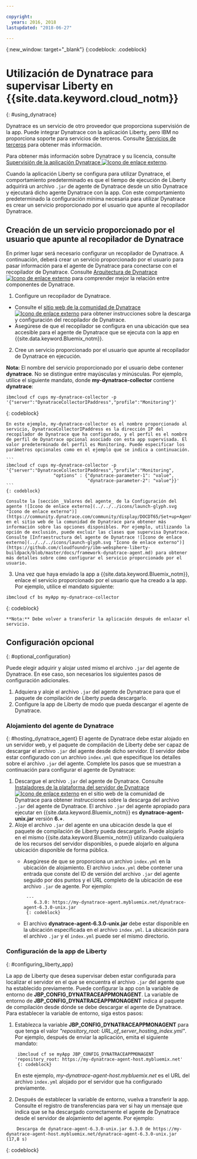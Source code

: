 ```yaml
---

copyright:
  years: 2016, 2018
lastupdated: "2018-06-27"

---
```


{:new_window: target="_blank"}
{:codeblock: .codeblock}

# Utilización de Dynatrace para supervisar Liberty en {{site.data.keyword.cloud_notm}}
{: #using_dynatrace}

Dynatrace es un servicio de otro proveedor que proporciona supervisión de la app. Puede integrar Dynatrace con la aplicación Liberty, pero IBM no proporciona soporte para servicios de terceros. Consulte [Servicios de terceros](../../common/buildpackSupport.html#third-party) para obtener más información.

Para obtener más información sobre Dynatrace y su licencia, consulte [Supervisión de la aplicación Dynatrace ![Icono de enlace externo](../../../icons/launch-glyph.svg "Icono de enlace externo")](http://www.dynatrace.com/en/products/application-monitoring.html).

Cuando la aplicación Liberty se configura para utilizar Dynatrace, el comportamiento predeterminado es que el tiempo de ejecución de Liberty adquirirá un archivo `.jar` de agente de Dynatrace desde un sitio Dynatrace y ejecutará dicho agente Dynatrace con la app.  Con este comportamiento predeterminado la configuración mínima necesaria para utilizar Dynatrace es crear un servicio proporcionado por el usuario que apunte al recopilador
Dynatrace.

## Creación de un servicio proporcionado por el usuario que apunte al recopilador de Dynatrace

En primer lugar será necesario configurar un recopilador de Dynatrace.  A continuación, deberá crear un servicio proporcionado por el usuario para pasar información para el agente
de Dynatrace para conectarse con el recopilador de Dynatrace. Consulte [Arquitectura de Dynatrace ![Icono de enlace externo](../../../icons/launch-glyph.svg "Icono de enlace externo")](https://community.dynatrace.com/community/display/DOCDT65/Architecture) para comprender mejor la relación entre componentes de Dynatrace.

1. Configure un recopilador de Dynatrace.
  * Consulte el [sitio web de la comunidad de Dynatrace ![Icono de enlace externo](../../../icons/launch-glyph.svg "Icono de enlace externo")](https://community.dynatrace.com/community/display/EVAL/Step+3+-+Connect+Agent+to+Dynatrace) para obtener instrucciones sobre la descarga y configuración del recopilador de Dynatrace.
  * Asegúrese de que el recopilador se configura en una ubicación que sea accesible para el agente de Dynatrace que se ejecuta con la app en {{site.data.keyword.Bluemix_notm}}.
2. Cree un servicio proporcionado por el usuario que apunte al recopilador de Dynatrace en ejecución.

  **Nota:** El nombre del servicio proporcionado por el usuario debe contener **dynatrace**. No se distingue entre mayúsculas y minúsculas. Por ejemplo, utilice el siguiente mandato, donde **my-dynatrace-collector** contiene **dynatrace**:
  ```
  ibmcloud cf cups my-dynatrace-collector -p '{"server":"DynatraceCollectorIPaddress","profile":"Monitoring"}'
  ```
  {: codeblock}

    En este ejemplo, my-dynatrace-collector es el nombre proporcionado al servicio, DynatraceCollectorIPaddress es la dirección IP del recopilador de Dynatrace que ha configurado, y el perfil es el nombre de perfil de Dynatrace opcional asociado con esta app supervisada. El valor predeterminado del perfil es Monitoring. Puede especificar los parámetros opcionales como en el ejemplo que se indica a continuación.

    ```
    ibmcloud cf cups my-dynatrace-collector -p '{"server":"DynatraceCollectorIPaddress","profile":"Monitoring",
                      "options" : {"dynatrace-parameter-1": "value",
                                   "dynatrace-parameter-2": "value"}}'
    ```
    {: codeblock}

    Consulte la [sección _Valores del agente_ de la Configuración del agente ![Icono de enlace externo](../../../icons/launch-glyph.svg "Icono de enlace externo")](https://community.dynatrace.com/community/display/DOCDT65/Set+up+Agents) en el sitio web de la comunidad de Dynatrace para obtener más información sobre las opciones disponibles. Por ejemplo, utilizando la opción de exclusión, puede excluir las clases que supervisa Dynatrace. Consulte [Infraestructura del agente de Dynatrace ![Icono de enlace externo](../../../icons/launch-glyph.svg "Icono de enlace externo")](https://github.com/cloudfoundry/ibm-websphere-liberty-buildpack/blob/master/docs/framework-dynatrace-agent.md) para obtener más detalles sobre cómo configurar el servicio proporcionado por el usuario.

3. Una vez que haya enviado la app a {{site.data.keyword.Bluemix_notm}}, enlace el servicio proporcionado por el usuario que ha creado a la app. Por ejemplo, utilice el mandato siguiente:
  ```
  ibmcloud cf bs myApp my-dynatrace-collector
  ```
  {: codeblock}

    **Nota:** Debe volver a transferir la aplicación después de enlazar el servicio.

## Configuración opcional
{: #optional_configuration}

Puede elegir adquirir y alojar usted mismo el archivo `.jar` del agente de Dynatrace.  En ese caso, son necesarios los siguientes pasos de configuración adicionales.
1. Adquiera y aloje el archivo `.jar` del agente de Dynatrace para que el paquete de compilación de Liberty pueda descargarlo.
2. Configure la app de Liberty de modo que pueda descargar el agente de Dynatrace.

### Alojamiento del agente de Dynatrace
{: #hosting_dynatrace_agent}
El agente de Dynatrace debe estar alojado en un servidor web, y el paquete de compilación de Liberty debe ser capaz de descargar el archivo `.jar` del agente desde dicho servidor. El servidor debe estar configurado con un archivo `index.yml` que especifique los detalles sobre el archivo `.jar` del agente. Complete los pasos que se muestran a continuación para configurar el agente de Dynatrace:
  1. Descargue el archivo `.jar` del agente de Dynatrace. Consulte [Instaladores de la plataforma del servidor de Dynatrace ![Icono de enlace externo](../../../icons/launch-glyph.svg "Icono de enlace externo")](https://community.dynatrace.com/community/display/EVAL/Step+1+-+Download+and+install+Dynatrace) en el sitio web de la comunidad de Dynatrace para obtener instrucciones sobre la descarga del archivo `.jar` del agente de Dynatrace. El archivo `.jar` del agente apropiado para ejecutar en {{site.data.keyword.Bluemix_notm}} es **dynatrace-agent-unix.jar** versión **6.+**.
  2. Aloje el archivo `.jar` del agente en una ubicación desde la que el paquete de compilación de Liberty pueda descargarlo. Puede alojarlo en el mismo {{site.data.keyword.Bluemix_notm}} utilizando cualquiera de los recursos del servidor disponibles, o puede alojarlo en alguna ubicación disponible de forma pública.
     * Asegúrese de que se proporciona un archivo `index.yml` en la ubicación de alojamiento. El archivo `index.yml` debe contener una entrada que conste del ID de versión del archivo `.jar` del agente seguido por dos puntos y el URL completo de la ubicación de ese archivo `.jar` de agente. Por ejemplo:

            ---
               6.3.0: https://my-dynatrace-agent.mybluemix.net/dynatrace-agent-6.3.0-unix.jar
            {: codeblock}

     * El archivo **dynatrace-agent-6.3.0-unix.jar** debe estar disponible en la ubicación especificada en el archivo `index.yml`. La ubicación para el archivo `.jar` y el `index.yml` puede ser el mismo directorio.

### Configuración de la app de Liberty
{: #configuring_liberty_app}

La app de Liberty que desea supervisar deben estar configurada para localizar el servidor en el que se encuentra el archivo `.jar` del agente que ha establecido previamente. Puede configurar la app con la variable de entorno de **JBP_CONFIG_DYNATRACEAPPMONAGENT**. La variable de entorno de **JBP_CONFIG_DYNATRACEAPPMONAGENT** indica al paquete de compilación desde dónde se debe descargar el agente de Dynatrace. Para establecer la variable de entorno, siga estos pasos:

1. Establezca la variable **JBP_CONFIG_DYNATRACEAPPMONAGENT** para que tenga el valor
*"repository_root: URL_of_server_hosting_index.yml"*. Por ejemplo, después de enviar la aplicación, emita el siguiente mandato:

        ibmcloud cf se myApp JBP_CONFIG_DYNATRACEAPPMONAGENT 'repository_root: https://my-dynatrace-agent-host.mybluemix.net'
        {: codeblock}

    En este ejemplo, *my-dynatrace-agent-host.mybluemix.net* es el URL del archivo `index.yml` alojado por el servidor que ha configurado previamente.

2. Después de establecer la variable de entorno, vuelva a transferir la app. Consulte el registro de transferencias para ver si hay un mensaje que indica que se ha descargado correctamente el agente de Dynatrace desde el servidor de alojamiento del agente. Por ejemplo:
```
    Descarga de dynatrace-agent-6.3.0-unix.jar 6.3.0 de https://my-dynatrace-agent-host.mybluemix.net/dynatrace-agent-6.3.0-unix.jar (17,8 s)
```
{: codeblock}
